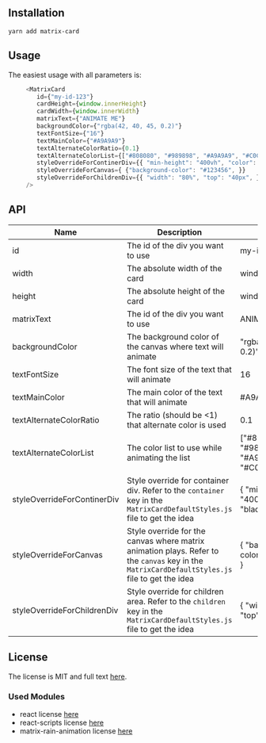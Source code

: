 ## Installation

```
yarn add matrix-card
```

## Usage

The easiest usage with all parameters is:
```javascript
	 <MatrixCard
	 	id={"my-id-123"}
		cardHeight={window.innerHeight}
		cardWidth={window.innerWidth}
		matrixText={"ANIMATE ME"}
		backgroundColor={"rgba(42, 40, 45, 0.2)"}
		textFontSize={"16"}
		textMainColor={"#A9A9A9"}
		textAlternateColorRatio={0.1}
		textAlternateColorList={["#808080", "#989898", "#A9A9A9", "#C0C0C0"]}
		styleOverrideForContinerDiv={{ "min-height": "400vh", "color": "black",}}
		styleOverrideForCanvas={ {"background-color": "#123456", }}
		styleOverrideForChildrenDiv={{ "width": "80%", "top": "40px", }}
	 />
```

## API

| Name | Description | Example |
|------|-------------|---------|
|  id  | The id of the div you want to use | my-id-123 | 
|  width  | The absolute width of the card | window.innerWidth | 
|  height  | The absolute height of the card | window.innerHeight | 
|  matrixText  | The id of the div you want to use | ANIMATE ME | 
|  backgroundColor  | The background color of the canvas where text will animate | "rgba(42, 40, 45, 0.2)" | 
|  textFontSize  | The font size of the text that will animate | 16 | 
|  textMainColor  | The main color of the text that will animate | #A9A9A9" | 
|  textAlternateColorRatio  | The ratio (should be <1) that alternate color is used | 0.1 | 
|  textAlternateColorList  | The color list to use while animating the list | ["#808080", "#989898", "#A9A9A9", "#C0C0C0"] | 
|  styleOverrideForContinerDiv  | Style override for container div. Refer to the `container` key in the `MatrixCardDefaultStyles.js` file to get the idea | { "min-height": "400vh", "color": "black",} |
|  styleOverrideForCanvas  | Style override for the canvas where matrix animation plays. Refer to the `canvas` key in the `MatrixCardDefaultStyles.js` file to get the idea | { "background-color": "#123456", } |
|  styleOverrideForChildrenDiv  | Style override for children area. Refer to the `children` key in the `MatrixCardDefaultStyles.js` file to get the idea | { "width": "80%", "top": "40px", } |

## License

The license is MIT and full text [here](LICENSE).

### Used Modules

* react license [here](./OtherLicenses/react.txt)
* react-scripts license [here](./OtherLicenses/react-scripts.txt)
* matrix-rain-animation license [here](./OtherLicenses/matrix-rain-animation.txt)
